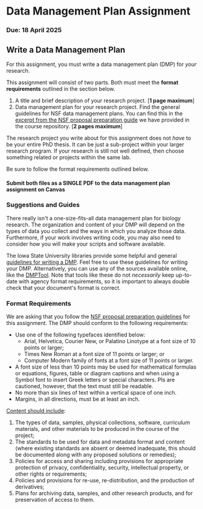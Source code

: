 # Data Management Plan Assignment

### Due: 18 April 2025

## Write a Data Management Plan

For this assignment, you must write a data management plan (DMP) for *your* research.

This assignment will consist of two parts. Both must meet the **format requirements** outlined in the section below.

1. A title and brief description of your research project. [**1 page maximum**]
2. Data management plan for your research project. Find the general guidelines for NSF data management plans. You can find this in the [excerpt from the NSF proposal preparation guide](https://github.com/EEOB-BioData/BCB546_Spring2025/blob/master/assignments/DMP_Assignment/NSF-DMP.md) we have provided in the course repository. [**2 pages maximum**]

The research project you write about for this assignment does not *have* to be your entire PhD thesis. It can be just a sub-project within your larger research program. If your research is still not well defined, then choose something related or projects within the same lab.

Be sure to follow the format requirements outlined below.

#### Submit both files as a SINGLE PDF to the data management plan assignment on Canvas

### Suggestions and Guides

There really isn't a one-size-fits-all data management plan for biology research. The organization and content of your DMP will depend on the types of data you collect and the ways in which you analyze those data. Furthermore, if your work involves writing code, you may also need to consider how you will make your scripts and software available. 

The Iowa State University libraries provide some helpful and general [guidelines for writing a DMP](http://instr.iastate.libguides.com/dmp/home).
Feel free to use these guidelines for writing your DMP. Alternatively, you can use any of the sources available online, like the [DMPTool](https://dmptool.org/). Note that tools like these do not *necessarily* keep up-to-date with agency format requirements, so it is important to always double check that your document's format is correct.

### Format Requirements

We are asking that you follow the [NSF proposal preparation guidelines](https://www.nsf.gov/policies/pappg/24-1/ch-2-proposal-preparation#ch2D2i-ii) for this assignment. The DMP should conform to the following requirements:

* Use one of the following typefaces identified below:
  * Arial, Helvetica, Courier New, or Palatino Linotype at a font size of 10 points or larger;
  * Times New Roman at a font size of 11 points or larger; or
  * Computer Modern family of fonts at a font size of 11 points or larger.
* A font size of less than 10 points may be used for mathematical formulas or equations, figures, table or diagram captions and when using a Symbol font to insert Greek letters or special characters. PIs are cautioned, however, that the text must still be readable.
* No more than six lines of text within a vertical space of one inch.
* Margins, in all directions, must be at least an inch.

<u>Content should include</u>:

1. The types of data, samples, physical collections, software, curriculum materials, and other materials to be produced in the course of the project;
2. The standards to be used for data and metadata format and content (where existing standards are absent or deemed inadequate, this should be documented along with any proposed solutions or remedies);
3. Policies for access and sharing including provisions for appropriate protection of privacy, confidentiality, security, intellectual property, or other rights or requirements;
4. Policies and provisions for re-use, re-distribution, and the production of derivatives;
5. Plans for archiving data, samples, and other research products, and for preservation of access to them.